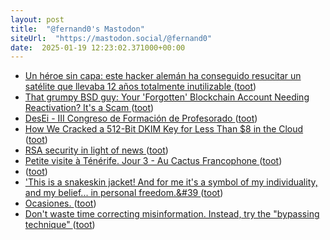 ```yaml
---
layout: post
title:  "@fernand0's Mastodon"
siteUrl:  "https://mastodon.social/@fernand0"
date:  2025-01-19 12:23:02.371000+00:00
---
```

*  [Un héroe sin capa: este hacker alemán ha conseguido resucitar un satélite que llevaba 12 años totalmente inutilizable ](https://www.xataka.com/espacio/heroe-capa-este-hacker-aleman-ha-conseguido-resucitar-satelite-que-llevaba-12-anos-totalmente-inutilizabl) ([toot](https://mastodon.social/@fernand0/113854996962823267))
*  [That grumpy BSD guy: Your 'Forgotten' Blockchain Account Needing Reactivation? It's a Scam ](https://nxdomain.no/~peter/forgotten_blockchain_account_scam.htm) ([toot](https://mastodon.social/@fernand0/113854735856815996))
*  [DesEi - III Congreso de Formación de Profesorado ](https://sites.google.com/view/desei/iii-congreso-de-formaci%C3%B3n-de-profesorado?authuser=) ([toot](https://mastodon.social/@fernand0/113854634002018550))
*  [How We Cracked a 512-Bit DKIM Key for Less Than $8 in the Cloud ](https://dmarcchecker.app/articles/crack-512-bit-dkim-rsa-ke) ([toot](https://mastodon.social/@fernand0/113854270296531917))
*  [RSA security in light of news ](https://www.johndcook.com/blog/2025/01/09/rsa-news) ([toot](https://mastodon.social/@fernand0/113853444530432680))
*  [Petite visite à Ténérife. Jour 3 - Au Cactus Francophone ](https://www.cactuspro.com/forum/viewtopic.php?t=93495) ([toot](https://mastodon.social/@fernand0/113852643782835153))
*  [ ](https://mastodon.cloud/@torresburriel) ([toot](https://mastodon.social/@fernand0/113852078250850867))
*  [&#39;This is a snakeskin jacket! And for me it&#39;s a symbol of my individuality, and my belief... in personal freedom.&#39 ](https://mastodon.social/@fernand0/113850878090727409) ([toot](https://mastodon.social/@fernand0/113850878090727409))
*  [Ocasiones. ](https://avecesunafoto.wordpress.com/2025/01/18/ocasiones) ([toot](https://mastodon.social/@fernand0/113850780147064543))
*  [Don't waste time correcting misinformation. Instead, try the "bypassing technique" ](https://bigthink.com/neuropsych/dont-waste-time-negating-false-claims-instead-try-the-bypassing-technique) ([toot](https://mastodon.social/@fernand0/113850774483778178))
